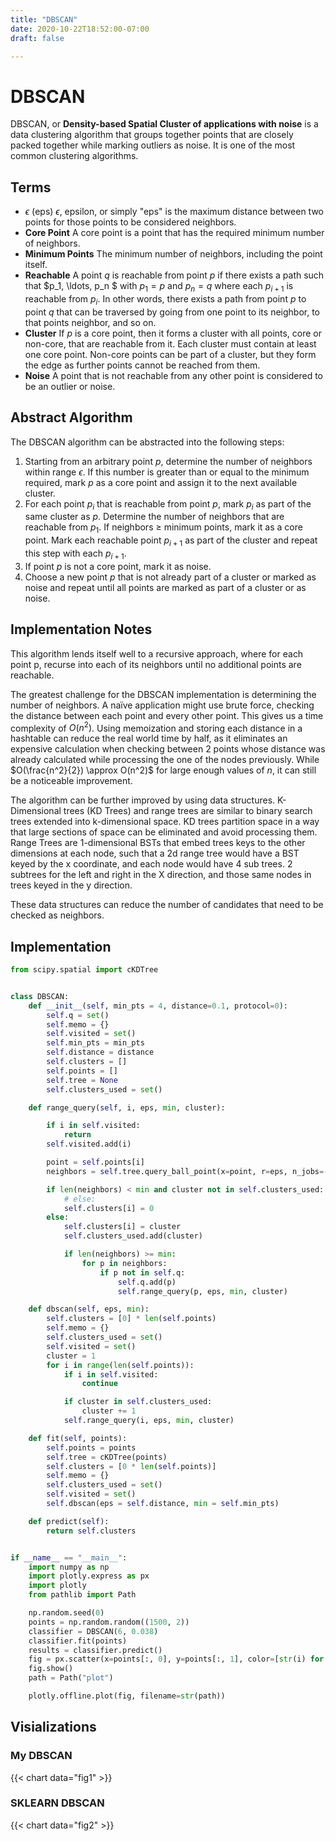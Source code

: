 ```yaml
---
title: "DBSCAN"
date: 2020-10-22T18:52:00-07:00
draft: false

---
```


# DBSCAN

DBSCAN, or **Density-based Spatial Cluster of applications with noise** is a data clustering algorithm that groups together points that are closely packed together while marking outliers as noise. It is one of the most common clustering algorithms.

## Terms

* $\epsilon$ (eps)
  $\epsilon$, epsilon, or simply "eps" is the maximum distance between two points for those points to be considered neighbors.
* **Core Point**
  A core point is a point that has the required minimum number of neighbors.
* **Minimum Points**
  The minimum number of neighbors, including the point itself.
* **Reachable**
  A point $q$ is reachable from point $p$ if there exists a path such that $p_1, \ldots, p_n $ with $p_1 =  p$ and $p_n = q$ where each $p_{i+1}$ is reachable from $p_i$. In other words, there exists a path from point $p$ to point $q$ that can be traversed by going from one point to its neighbor, to that points neighbor, and so on.   
* **Cluster**
  If $p$ is a core point, then it forms a cluster with all points, core or non-core, that are reachable from it. Each cluster must contain at least one core point. Non-core points can be part of a cluster, but they form the edge as further points cannot be reached from them.
* **Noise**
  A point that is not reachable from any other point is considered to be an outlier or noise.

## Abstract Algorithm

The DBSCAN algorithm can be abstracted into the following steps:

1. Starting from an arbitrary point $p$, determine the number of neighbors within range $\epsilon$. If this number is greater than or equal to the minimum required, mark $p$ as a core point and assign it to the next available cluster.
2. For each point $p_i$ that is reachable from point $p$, mark $p_i$ as part of the same cluster as $p$. Determine the number of neighbors that are reachable from $p_1$. If neighbors $\geq$ minimum points, mark it as a core point. Mark each reachable point $p_{i+1}$ as part of the cluster and repeat this step with each $p_{i+1}$.
3. If point $p$ is not a core point, mark it as noise.
4. Choose a new point $p$ that is not already part of a cluster or marked as noise and repeat until all points are marked as part of a cluster or as noise.

## Implementation Notes

This algorithm lends itself well to a recursive approach, where for each point p, recurse into each of its neighbors until no additional points are reachable.

The greatest challenge for the DBSCAN implementation is determining the number of neighbors. A naïve application might use brute force, checking the distance between each point and every other point. This gives us a time complexity of $O(n^2)$. Using memoization and storing each distance in a hashtable can reduce the real world time by half, as it eliminates an expensive calculation when checking between 2 points whose distance was already calculated while processing the one of the nodes previously. While $O(\frac{n^2}{2}) \approx O(n^2)$ for large enough values of $n$, it can still be a noticeable improvement.

The algorithm can be further improved by using data structures. K-Dimensional trees (KD Trees) and range trees are similar to binary search trees extended into k-dimensional space. KD trees partition space in a way that large sections of space can be eliminated and avoid processing them. Range Trees are 1-dimensional BSTs that embed trees keys to the other dimensions at each node, such that a 2d range tree would have a BST keyed by the x coordinate, and each node would have 4 sub trees. 2 subtrees for the left and right in the X direction, and those same nodes in trees keyed in the y direction. 

These data structures can reduce the number of candidates that need to be checked as neighbors.

## Implementation



```python
from scipy.spatial import cKDTree


class DBSCAN:
    def __init__(self, min_pts = 4, distance=0.1, protocol=0):
        self.q = set()
        self.memo = {}
        self.visited = set()
        self.min_pts = min_pts
        self.distance = distance
        self.clusters = []
        self.points = []
        self.tree = None
        self.clusters_used = set()

    def range_query(self, i, eps, min, cluster):

        if i in self.visited:
            return
        self.visited.add(i)

        point = self.points[i]
        neighbors = self.tree.query_ball_point(x=point, r=eps, n_jobs=-1)

        if len(neighbors) < min and cluster not in self.clusters_used:
            # else:
            self.clusters[i] = 0
        else:
            self.clusters[i] = cluster
            self.clusters_used.add(cluster)

            if len(neighbors) >= min:
                for p in neighbors:
                    if p not in self.q:
                        self.q.add(p)
                        self.range_query(p, eps, min, cluster)

    def dbscan(self, eps, min):
        self.clusters = [0] * len(self.points)
        self.memo = {}
        self.clusters_used = set()
        self.visited = set()
        cluster = 1
        for i in range(len(self.points)):
            if i in self.visited:
                continue

            if cluster in self.clusters_used:
                cluster += 1
            self.range_query(i, eps, min, cluster)

    def fit(self, points):
        self.points = points
        self.tree = cKDTree(points)
        self.clusters = [0 * len(self.points)]
        self.memo = {}
        self.clusters_used = set()
        self.visited = set()
        self.dbscan(eps = self.distance, min = self.min_pts)

    def predict(self):
        return self.clusters


if __name__ == "__main__":
    import numpy as np
    import plotly.express as px
    import plotly
    from pathlib import Path

    np.random.seed(0)
    points = np.random.random((1500, 2))
    classifier = DBSCAN(6, 0.038)
    classifier.fit(points)
    results = classifier.predict()
    fig = px.scatter(x=points[:, 0], y=points[:, 1], color=[str(i) for i in classifier.clusters])
    fig.show()
    path = Path("plot")

    plotly.offline.plot(fig, filename=str(path))


```

## Visializations

### My DBSCAN

{{< chart data="fig1" >}}


### SKLEARN DBSCAN
{{< chart data="fig2" >}}